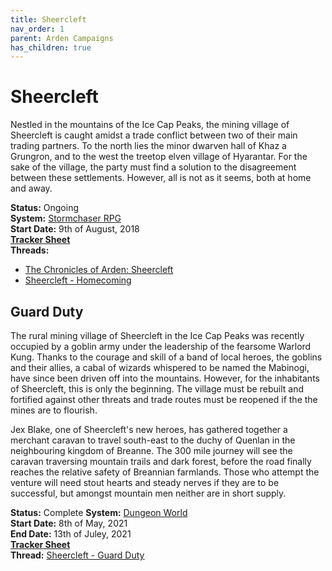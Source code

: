 ```yaml
---
title: Sheercleft
nav_order: 1
parent: Arden Campaigns
has_children: true
---
```


# Sheercleft
Nestled in the mountains of the Ice Cap Peaks, the mining village of Sheercleft is caught amidst a trade conflict between two of their main trading partners. To the north lies the minor dwarven hall of Khaz a Grungron, and to the west the treetop elven village of Hyarantar. For the sake of the village, the party must find a solution to the disagreement between these settlements. However, all is not as it seems, both at home and away.

**Status:** Ongoing<br>
**System:** [Stormchaser RPG](https://stormchaserroleplaying.com/stormchaserRPG/)<br>
**Start Date:** 9th of August, 2018<br>
[**Tracker Sheet**](https://docs.google.com/spreadsheets/d/1peW8YgN3s2ByIn5E2UX_gbuOIx5VlfRc1F7WYTVH-7I/edit#gid=1756785175)<br>
**Threads:**
- [The Chronicles of Arden: Sheercleft](https://www.dndbeyond.com/forums/d-d-beyond-general/play-by-post/22396-the-chronicles-of-arden-sheercleft)
- [Sheercleft - Homecoming](https://discord.com/channels/476843342001602570/985843959819546624)

## Guard Duty
The rural mining village of Sheercleft in the Ice Cap Peaks was recently occupied by a goblin army under the leadership of the fearsome Warlord Kung. Thanks to the courage and skill of a band of local heroes, the goblins and their allies, a cabal of wizards whispered to be named the Mabinogi, have since been driven off into the mountains. However, for the inhabitants of Sheercleft, this is only the beginning. The village must be rebuilt and fortified against other threats and trade routes must be reopened if the the mines are to flourish.

Jex Blake, one of Sheercleft's new heroes, has gathered together a merchant caravan to travel south-east to the duchy of Quenlan in the neighbouring kingdom of Breanne. The 300 mile journey will see the caravan traversing mountain trails and dark forest, before the road finally reaches the relative safety of Breannian farmlands. Those who attempt the venture will need stout hearts and steady nerves if they are to be successful, but amongst mountain men neither are in short supply.

**Status:** Complete
**System:** [Dungeon World](https://stormchaserroleplaying.com/DungeonWorld/)<br>
**Start Date:** 8th of May, 2021<br>
**End Date:** 13th of Juley, 2021<br>
[**Tracker Sheet**](https://docs.google.com/spreadsheets/d/1jpbSNhuzfnxVAY6fNwtTeC7xL4BOOOFSAco_mFCMl_M/edit#gid=0)<br>
**Thread:** [Sheercleft - Guard Duty](https://discord.com/channels/476843342001602570/840335141308989491)
